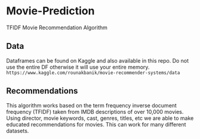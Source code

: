 # Movie-Prediction
TFIDF Movie Recommendation Algorithm

## Data
Dataframes can be found on Kaggle and also available in this repo. Do not use the entire DF otherwise it will use your entire memory. 
`https://www.kaggle.com/rounakbanik/movie-recommender-systems/data`

## Recommendations

This algorithm works based on the term frequency inverse document frequency (TFIDF) taken from IMDB descriptions of over 10,000 movies. Using director, movie keywords, cast, genres, titles, etc we are able to make educated recommendations for movies. This can work for many different datasets. 


